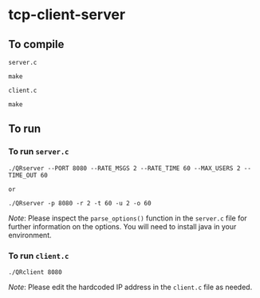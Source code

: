 # tcp-client-server

## To compile

`server.c`
```
make
```
`client.c`
```
make
```

## To run
### To run `server.c`
```
./QRserver --PORT 8080 --RATE_MSGS 2 --RATE_TIME 60 --MAX_USERS 2 --TIME_OUT 60

or 

./QRserver -p 8080 -r 2 -t 60 -u 2 -o 60
```
*Note*: Please inspect the `parse_options()` function in the `server.c` file for further information on the options.
You will need to install java in your environment.

### To run `client.c`

```
./QRclient 8080
```
*Note*: Please edit the hardcoded IP address in the `client.c` file as needed.
